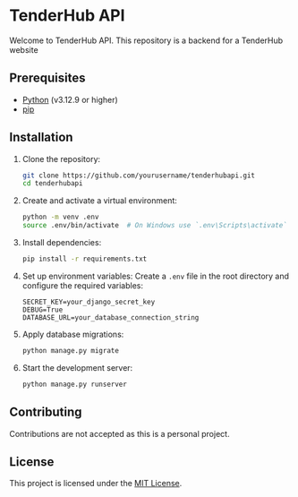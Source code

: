 # TenderHub API

Welcome to TenderHub API. This repository is a backend for a TenderHub website


## Prerequisites

- [Python](https://www.python.org/) (v3.12.9 or higher)
- [pip](https://pip.pypa.io/en/stable/)

## Installation

1. Clone the repository:
    ```bash
    git clone https://github.com/yourusername/tenderhubapi.git
    cd tenderhubapi
    ```

2. Create and activate a virtual environment:
    ```bash
    python -m venv .env
    source .env/bin/activate  # On Windows use `.env\Scripts\activate`
    ```

3. Install dependencies:
    ```bash
    pip install -r requirements.txt
    ```

4. Set up environment variables:
    Create a `.env` file in the root directory and configure the required variables:
    ```
    SECRET_KEY=your_django_secret_key
    DEBUG=True
    DATABASE_URL=your_database_connection_string
    ```

5. Apply database migrations:
    ```bash
    python manage.py migrate
    ```

6. Start the development server:
    ```bash
    python manage.py runserver
    ```

## Contributing

Contributions are not accepted as this is a personal project.

## License

This project is licensed under the [MIT License](LICENSE).